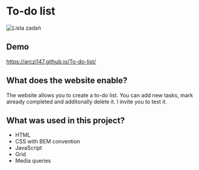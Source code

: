 # To-do list

![Lista zadań](https://github.com/arczi147/To-do-list/assets/128419757/82685a7c-4008-4d54-8ed3-c5f7cbb358bb)

## Demo

https://arczi147.github.io/To-do-list/

## What does the website enable?

The website allows you to create a to-do list. You can add new tasks, mark already completed and additonally delete it. I invite you to test it.

## What was used in this project?

- HTML
- CSS with BEM convention
- JavaScript
- Grid
- Media queries




